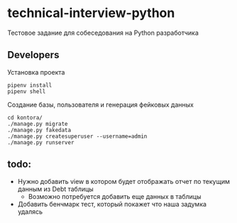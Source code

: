 # technical-interview-python
Тестовое задание для собеседования на Python разработчика

## Developers

Установка проекта
```shell
pipenv install
pipenv shell
```

Создание базы, пользователя и генерация фейковых данных
```shell
cd kontora/
./manage.py migrate
./manage.py fakedata
./manage.py createsuperuser --username=admin
./manage.py runserver
```

## todo:

- Нужно добавить view в котором будет отображать отчет по текущим данным из Debt таблицы
  - Возможно потребуется добавить еще данных в таблицы
- Добавить бенчмарк тест, который покажет что наша задумка удалясь